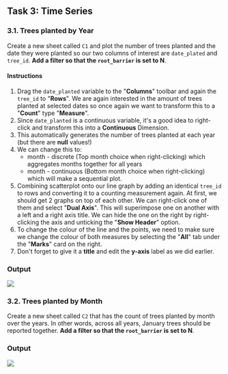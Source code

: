 ## Task 3: Time Series

### 3.1. Trees planted by Year 
Create a new sheet called `C1` and plot the number of trees planted and the date they were planted so our two columns of interest are `date_plated` and `tree_id`. **Add a filter so that the `root_barrier` is set to N**.

#### Instructions 
1. Drag the `date_planted` variable to the "**Columns**" toolbar and again the `tree_id` to "**Rows**". We are again interested in the amount of trees planted at selected dates so once again we want to transform this to a "**Count**" type "**Measure**".  
2. Since `date_planted` is a continuous variable, it's a good idea to right-click and transform this into a **Continuous** Dimension. 
3. This automatically generates the number of trees planted at each year (but there are **null** values!)
4. We can change this to:
    - month - discrete (Top month choice when right-clicking)  which aggregates months together for all years 
    - month - continuous (Bottom month choice when right-clicking) which will make a sequential plot.
5. Combining scatterplot onto our line graph by adding an identical `tree_id` to rows and converting it to a counting measurement again. At first, we should get 2 graphs on top of each other. We can right-click one of them and select "**Dual Axis**".
This will superimpose one on another with a left and a right axis title. We can hide the one on the right by right-clicking the axis and unticking the "**Show Header**" option. 
6. To change the colour of the line and the points, we need to make sure we change the colour of both measures by selecting the "**All**" tab under the "**Marks**" card on the right.      
7. Don't forget to give it a **title** and edit the **y-axis** label as we did earlier.

### Output

![](images/time_series1.png)

### 3.2. Trees planted by Month 

Create a new sheet called `C2` that has the count of trees planted by month over the years. In other words, across all years, January trees should be reported together.
**Add a filter so that the `root_barrier` is set to N**.

### Output

![](images/time_series2.png)
